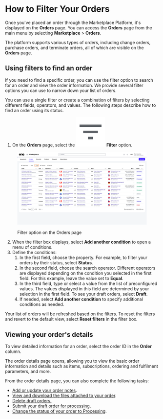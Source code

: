 # How to Filter Your Orders

Once you've placed an order through the Marketplace Platform, it's displayed on the **Orders** page. You can access the **Orders** page from the main menu by selecting **Marketplace** > **Orders**.&#x20;

The platform supports various types of orders, including change orders, purchase orders, and terminate orders, all of which are visible on the **Orders** page.

## Using filters to find an order

If you need to find a specific order, you can use the filter option to search for an order and view the order information. We provide several filter options you can use to narrow down your list of orders.&#x20;

You can use a single filter or create a combination of filters by selecting different fields, operators, and values. The following steps describe how to find an order using its status.&#x20;

1. On the **Orders** page, select the <img src="../../../.gitbook/assets/icon_filter.png" alt="" data-size="line"> **Filter** option.

<figure><img src="../../../.gitbook/assets/orders.png" alt=""><figcaption><p>Filter option on the Orders page</p></figcaption></figure>

2. When the filter box displays, select **Add another condition** to open a menu of conditions.&#x20;
3. Define the conditions:
   1. In the first field, choose the property. For example, to filter your orders by their status, select **Status**.
   2. In the second field, choose the search operator. Different operators are displayed depending on the condition you selected in the first field. For this example, leave the value set to **Equal**.
   3. In the third field, type or select a value from the list of preconfigured values. The values displayed in this field are determined by your selection in the first field. To see your draft orders, select **Draft**.
   4. If needed, select **Add another condition** to specify additional conditions as needed.

Your list of orders will be refreshed based on the filters. To reset the filters and revert to the default view, select **Reset filters** in the filter box.&#x20;

## Viewing your order's details

To view detailed information for an order, select the order ID in the **Order** column.&#x20;

The order details page opens, allowing you to view the basic order information and details such as items, subscriptions, ordering and fulfilment parameters, and more.

From the order details page, you can also complete the following tasks:

* [Add or update your order notes](../../../modules-and-features/marketplace/orders/manage-order-notes.md).
* [View and download the files attached to your order](../../../modules-and-features/marketplace/agreements/view-and-download-attachments.md).
* [Delete draft orders.](../../../modules-and-features/marketplace/orders/delete-draft-orders.md)
* [Submit your draft order for processing](../../../modules-and-features/marketplace/orders/submit-draft-orders.md).
* [Change the status of your order to Processing](../../../modules-and-features/marketplace/orders/set-an-order-to-processing.md).
